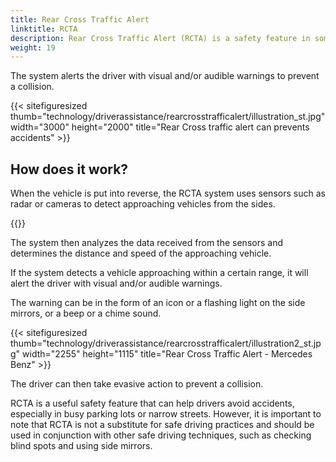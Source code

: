 ```yaml
---
title: Rear Cross Traffic Alert
linktitle: RCTA
description: Rear Cross Traffic Alert (RCTA) is a safety feature in some modern cars that uses sensors to detect approaching vehicles from the side when backing out of a parking space or driveway.
weight: 19
---
```

<!-- markdownlint-disable MD033 -->

The system alerts the driver with visual and/or audible warnings to prevent a collision.

{{< sitefiguresized thumb="technology/driverassistance/rearcrosstrafficalert/illustration_st.jpg" width="3000" height="2000" title="Rear Cross traffic alert can prevents accidents" >}}

## How does it work?

When the vehicle is put into reverse, the RCTA system uses sensors such as radar or cameras to detect approaching vehicles from the sides.

{{<evkxdisplayaddarticle />}}

The system then analyzes the data received from the sensors and determines the distance and speed of the approaching vehicle.

If the system detects a vehicle approaching within a certain range, it will alert the driver with visual and/or audible warnings.

The warning can be in the form of an icon or a flashing light on the side mirrors, or a beep or a chime sound.

{{< sitefiguresized thumb="technology/driverassistance/rearcrosstrafficalert/illustration2_st.jpg" width="2255" height="1115" title="Rear Cross Traffic Alert - Mercedes Benz" >}}

The driver can then take evasive action to prevent a collision.

RCTA is a useful safety feature that can help drivers avoid accidents, especially in busy parking lots or narrow streets. However, it is important to note that RCTA is not a substitute for safe driving practices and should be used in conjunction with other safe driving techniques, such as checking blind spots and using side mirrors.
